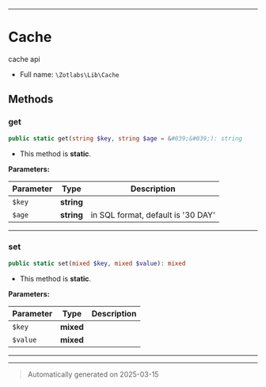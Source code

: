 ***

# Cache

cache api



* Full name: `\Zotlabs\Lib\Cache`




## Methods


### get



```php
public static get(string $key, string $age = &#039;&#039;): string
```



* This method is **static**.




**Parameters:**

| Parameter | Type | Description |
|-----------|------|-------------|
| `$key` | **string** |  |
| `$age` | **string** | in SQL format, default is &#039;30 DAY&#039; |





***

### set



```php
public static set(mixed $key, mixed $value): mixed
```



* This method is **static**.




**Parameters:**

| Parameter | Type | Description |
|-----------|------|-------------|
| `$key` | **mixed** |  |
| `$value` | **mixed** |  |





***


***
> Automatically generated on 2025-03-15
